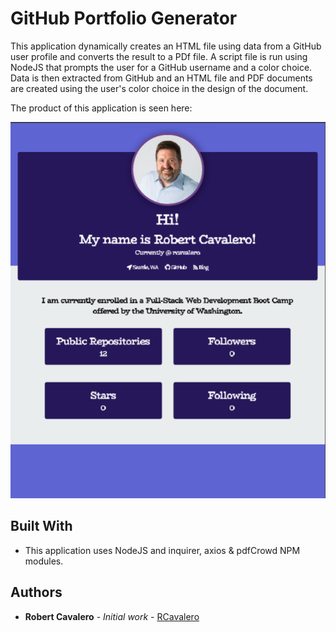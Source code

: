 # GitHub Portfolio Generator


This application dynamically creates an HTML file using data from a GitHub user profile and converts the result to a PDf file.  A script file is run using  NodeJS that prompts the user for a GitHub username and a color choice.  Data is then extracted from GitHub and an HTML file and PDF documents are created using the user's color choice in the design of the document.

The product of this application is seen here:

![Portfolio](assets/images/profile.png)

## Built With

* This application uses NodeJS and inquirer, axios & pdfCrowd NPM modules.

## Authors

* **Robert Cavalero** - *Initial work* - [RCavalero](https://github.com/rcavalero)
